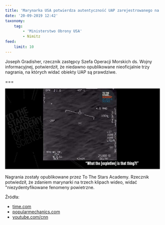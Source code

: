 ```yaml
---
title: 'Marynarka USA potwierdza autentyczność UAP zarejestrowanego na wideo'
date: '20-09-2019 12:42'
taxonomy:
    tag:
        - 'Ministerstwo Obrony USA'
        - Nimitz
feed:
    limit: 10
---
```


Joseph Gradisher, rzecznik zastępcy Szefa Operacji Morskich ds. Wojny informacyjnej, potwierdził, że niedawno opublikowane nieoficjalnie trzy nagrania, na których widać obiekty UAP są prawdziwe.

===

![](ufoscreencap-1520966798.jpg)

Nagrania zostały opublikowane przez To The Stars Academy. Rzecznik potwiedził, że zdaniem marynarki na trzech klipach wideo, widać "niezydentyfikowane fenomeny powietrzne.

Źródła:
* [time.com](https://time.com/5680192/navy-confirms-ufo-videos-real/)
* [popularmechanics.com](https://www.popularmechanics.com/military/a29073804/navy-ufo-videos-real/)
* [youtube.com/cnn](https://www.youtube.com/watch?v=oqOarhj6fFI)


